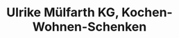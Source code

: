 ---
title: "Ulrike Mülfarth KG, Kochen-Wohnen-Schenken"
url: /bruehl/ulrike-muelfarth-kg-kochen-wohnen-schenken/
shop: Andenken
---